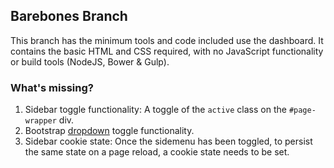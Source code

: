 ## Barebones Branch

This branch has the minimum tools and code included use the dashboard. It contains the basic HTML and CSS required, with no JavaScript functionality or build tools (NodeJS, Bower & Gulp).

### What's missing?

1. Sidebar toggle functionality: A toggle of the `active` class on the `#page-wrapper` div.
2. Bootstrap [dropdown](http://getbootstrap.com/components/#dropdowns) toggle functionality.
3. Sidebar cookie state: Once the sidemenu has been toggled, to persist the same state on a page reload, a cookie state needs to be set.